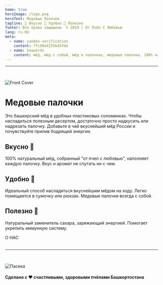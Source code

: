 ```yaml
---
home: true
heroImage: /logo.png
heroText: Медовые Палочки
tagline: 🍯 Вкусно 🐝 Удобно 🌺 Полезно
footer: Все права защищены  © 2019 | От Пчёл С Любовью
lang: ru-RU
meta:
  - name: yandex-verification
    content: 7fc98e4255b45fde
  - name: keywords
    content: мёд, мёд с собой, мёд в палочках, медовые палочки, 100% натуральный мёд
---
```

<hr>
<br/>

![Front Cover](front.jpg)


<h1 class="big tzentr">Медовые палочки</h1>
<p>   Это башкирский мёд в удобных пластиковых соломинках.
Чтобы насладиться полезным десертом, достаточно просто  надкусить или надрезать палочку. Добавьте в чай вкуснейший мёд России и почувствуйте прилив бодрящей энергии.</p>


<div class="features">
<div class="feature">
<h2>Вкусно 🍯</h2>
  <p>100% натуральный мёд, собранный "от пчел с любовью", наполняет каждую палочку. Вкус и аромат не спутать ни с чем.</p>
</div>
<div class="feature">
<h2>Удобно 🐝</h2>
  <p>Идеальный способ насладиться вкуснейшим мёдом на ходу. Легко помещается в сумочку или рюкзак. Медовые палочки всегда с собой.</p>
</div>
<div class="feature">
<h2>Полезно 🌺</h2>
<p>Натуральный заменитель сахара, заряжающий энергией. Помогает укрепить иммунную систему.</p>
</div>
</div>

<div class="tzentr">
<router-link to="/ОНАС" class="dvij">О НАС</router-link>
</div>

<br>
<hr>
<br>

![Пасека](bashpaseka.jpg)

#### Сделано c ❤️ счастливыми, здоровыми пчёлами Башкортостана
